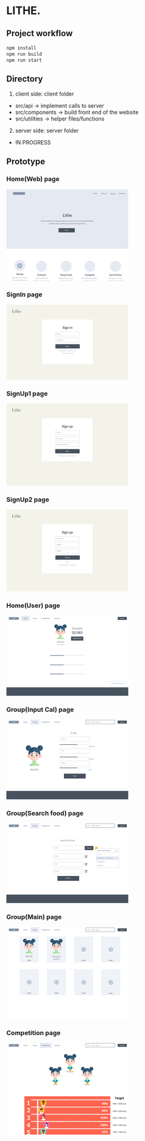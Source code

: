 # LITHE.

## Project workflow  
```
npm install  
npm run build  
npm run start  
```

## Directory
1. client side: client folder  
- src/api -> implement calls to server  
- src/components -> build front end of the website  
- src/utilities -> helper files/functions  
2. server side: server folder
- IN PROGRESS

## Prototype  

### Home(Web) page
![1](/Img/1.png)  

### SignIn page
![2](/Img/2.png)

### SignUp1 page
![3](/Img/3.png)

### SignUp2 page
![4](/Img/4.png)

### Home(User) page
![6](/Img/6.png)

### Group(Input Cal) page
![5](/Img/5.png)

### Group(Search food) page
![7](/Img/7.png)

### Group(Main) page
![8](/Img/8.png)

### Competition page
![9](/Img/9.png)
